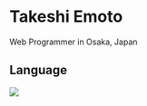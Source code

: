# Takeshi Emoto

Web Programmer in Osaka, Japan

## Language

![](http://github-profile-summary-cards.vercel.app/api/cards/most-commit-language?username=takeshiemoto&theme=default)

